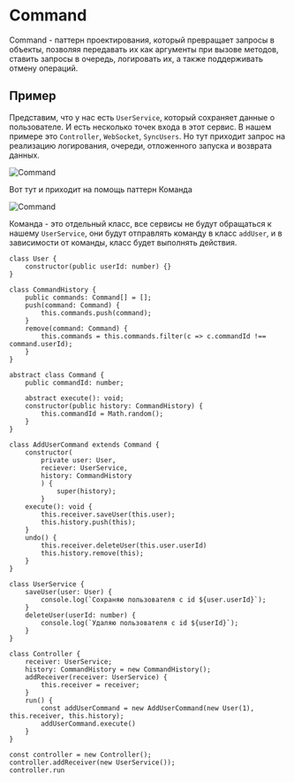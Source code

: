 # Command

Command - паттерн проектирования, который превращает запросы в объекты, позволяя передавать их как аргументы при вызове методов, ставить запросы в очередь, логировать их, а также поддерживать отмену операций.

## Пример

Представим, что у нас есть `UserService`, который сохраняет данные о пользователе. И есть несколько точек входа в этот сервис. В нашем примере это `Controller`, `WebSocket`, `SyncUsers`. Но тут приходит запрос на реализацию логирования, очереди, отложенного запуска и возврата данных.

![Command](command1.png)

Вот тут и приходит на помощь паттерн Команда

![Command](command2.png)

Команда - это отдельный класс, все сервисы не будут обращаться к нашему `UserService`, они будут отправлять команду в класс `addUser`, и в зависимости от команды, класс будет выполнять действия.

```tsx
class User {
	constructor(public userId: number) {}
}

class CommandHistory {
	public commands: Command[] = [];
	push(command: Command) {
		this.commands.push(command);
	}
	remove(command: Command) {
		this.commands = this.commands.filter(c => c.commandId !== command.userId);
	}
}

abstract class Command {
	public commandId: number;

	abstract execute(): void;
	constructor(public history: CommandHistory) {
		this.commandId = Math.random();
	}
}

class AddUserCommand extends Command {
	constructor(
		private user: User, 
		reciever: UserService, 
		history: CommandHistory
		) {
			super(history);
		}
	execute(): void {
		this.receiver.saveUser(this.user);
		this.history.push(this);
	}
	undo() {
		this.receiver.deleteUser(this.user.userId)
		this.history.remove(this);
	}
}

class UserService {
	saveUser(user: User) {
		console.log(`Сохраняю пользователя с id ${user.userId}`);
	}
	deleteUser(userId: number) {
		console.log(`Удаляю пользователя с id ${userId}`);
	}
}

class Controller {
	receiver: UserService;
	history: CommandHistory = new CommandHistory();
	addReceiver(receiver: UserService) {
		this.receiver = receiver;
	}
	run() {
		const addUserCommand = new AddUserCommand(new User(1), this.receiver, this.history);
		addUserCommand.execute()
	}
}

сonst controller = new Controller();
controller.addReceiver(new UserService());
controller.run
```